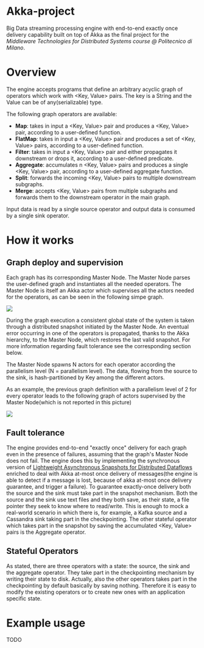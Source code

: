 # Akka-project
Big Data streaming processing engine with end-to-end exactly once delivery capability built on top of Akka as the final project for the *Middleware Technologies for Distributed Systems course @ Politecnico di Milano*.

# Overview
The engine accepts programs that define an arbitrary acyclic graph of operators which work with <Key, Value> pairs.
The key is a String and the Value can be of any(serializable) type.

The following graph operators are available:
- **Map**: takes in input a <Key, Value> pair and produces a <Key, Value> pair, according to a user-defined function.
- **FlatMap**: takes in input a <Key, Value> pair and produces a set of <Key, Value> pairs, according to a user-defined function.
- **Filter**: takes in input a <Key, Value> pair and either propagates it downstream or drops it, according to a user-defined predicate.
- **Aggregate**: accumulates n <Key, Value> pairs and produces a single <Key, Value> pair, according to a user-defined aggregate function.
- **Split**: forwards the incoming <Key, Value> pairs to multiple downstream subgraphs.
- **Merge**: accepts <Key, Value> pairs from multiple subgraphs and forwards them to the downstream operator in the main graph.

Input data is read by a single source operator and output data is consumed by a single sink operator.


# How it works
## Graph deploy and supervision
Each graph has its corresponding Master Node. The Master Node parses the user-defined graph and instantiates all the needed operators. The Master Node is itself an Akka actor which supervises all the actors needed for the operators, as can be seen in the following simpe graph.

<img src="https://i.imgur.com/RW4KmjP.png"/>

During the graph execution a consistent global state of the system is taken through a distributed snapshot initiated by the Master Node. An eventual error occurring in one of the operators is propagated, thanks to the Akka hierarchy, to the Master Node, which restores the last valid snapshot.
For more information regarding fault tolerance see the corresponding section below.

The Master Node spawns N actors for each operator according the parallelism level (N = parallelism level). The data, flowing from the source to the sink, is hash-partitioned by Key among the different actors.

As an example, the previous graph definition with a parallelism level of 2 for every operator leads to the following graph of actors supervised by the Master Node(which is not reported in this picture)

<img src="https://i.imgur.com/USPLAd0.png"/>

## Fault tolerance
The engine provides end-to-end "exactly once" delivery for each graph even in the presence of failures, assuming that the  graph's Master Node does not fail.
The engine does this by implementing the synchronous version of
[Lightweight Asynchronous Snapshots for Distributed Dataflows](https://arxiv.org/pdf/1506.08603.pdf) enriched to deal with Akka at-most once delivery of messages(the engine is able to detect if a message is lost, because of akka at-most once delivery guarantee, and trigger a failure).
To guarantee exactly-once delivery both the source and the sink must take part in the snapshot mechanism. Both the source and the sink use text files and they both save, as their state, a file pointer they seek to know where to read/write. This is enough to mock a real-world scenario in which there is, for example, a Kafka source and a Cassandra sink taking part in the checkpointing. The other stateful operator which takes part in the snapshot by saving the accumulated <Key, Value> pairs is the Aggregate operator.

## Stateful Operators
As stated, there are three operators with a state: the source, the sink and the aggregate operator. They take part in the checkpointing mechanism by writing their state to disk. Actually, also the other operators takes part in the checkpointing by default basically by saving nothing. Therefore it is easy to modify the existing operators or to create new ones with an application specific state.


# Example usage
TODO
